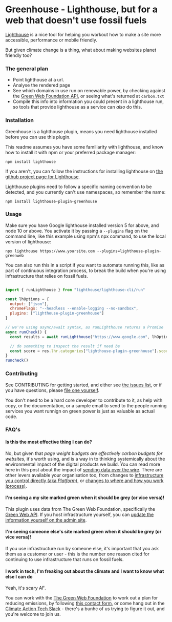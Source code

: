 # Greenhouse - Lighthouse, but for a web that doesn't use fossil fuels

[Lighthouse][lighthouse] is a nice tool for helping you workout how to make a site more accessible, performance or mobile friendly.

[lighthouse]: https://developers.google.com/web/tools/lighthouse/

But given climate change is a thing, what about making websites planet friendly too?

### The general plan

- Point lighthouse at a url.
- Analyse the rendered page
- See which domains in use run on renewable power, by checking against the [Green Web Foundation API](https://api.thegreenwebfoundation.org/), or seeing what's returned at `carbon.txt`
- Compile this info into information you could present in a lighthouse run, so tools that provide lighthouse as a service can _also_ do this.

### Installation

Greenhouse is a lighthouse plugin, means you need lighthouse installed before you can use this plugin.

This readme assumes you have some familiarity with lighthouse, and know how to install it with npm or your preferred package manager:

```
npm install lighthouse
```

If you aren't, you can follow the instructions for installing lighthouse on [the github project page for Lighthouse](https://github.com/GoogleChrome/lighthouse/).

Lighthouse plugins need to follow a specific naming convention to be detected, and you currently can't use namespaces, so remember the name:

```
npm install lighthouse-plugin-greenhouse
```

### Usage

Make sure you have Google lighthouse installed version 5 for above, and node 10 or above. You activate it by passing a `--plugins` flag on the command line, like this example using npm's npx command, to use the local version of lighthouse:

```
npx lighthouse https://www.yoursite.com --plugins=lighthouse-plugin-greenweb
```

You can also run this in a script if you want to automate running this, like as part of continuous integration process, to break the build when you're using infrastructure that relies on fossil fuels.

```javascript

import { runLighthouse } from "lighthouse/lighthouse-cli/run"

const lhOptions = {
  output: ["json"],
  chromeFlags: "--headless --enable-logging --no-sandbox",
  plugins: ["lighthouse-plugin-greenhouse"]
}

// we're using async/await syntax, as runLighthouse returns a Promise
async runCheck() {
  const results = await runLighthouse("https://www.google.com", lhOptions)

  // do something to inspect the result if need be
  const score = res.lhr.categories["lighthouse-plugin-greenhouse"].score
}
runcheck()


```

### Contributing

See CONTRIBUTING for getting started, and either see [the issues list](https://github.com/thegreenwebfoundation/lighthouse-plugin-greenhouse/issues), or if you have questions, please [file one yourself](https://github.com/thegreenwebfoundation/lighthouse-plugin-greenhouse/issues/new).

You don't need to be a hard core developer to contribute to it, as help with copy, or the documentation, or a sample email to send to the people running services you want runnign on green power is just as valuable as actual code.

### FAQ's

#### Is this the most effective thing I can do?

No, but given that _page weight budgets are effectively carbon budgets for websites_, it's worth using, and is a way in to thinking systemically about the environmental impact of the digital products we build. You can read more here in this post about the impact of [sending data over the wire](https://www.thegreenwebfoundation.org/news/packets-yet-another-lever-for-a-low-carbon-internet/). There are other levers available your organisation too, from changes to [infrastructure you control directly (aka _Platform_)](https://www.thegreenwebfoundation.org/news/provisioning-and-providers-two-levers-for-a-lower-carbon-internet/), or [changes to where and how you work (process)](https://www.thegreenwebfoundation.org/news/place-policy-procurement-more-levers-for-a-lower-carbon-internet/).

#### I'm seeing a my site marked green when it should be grey (or vice versa)!

This plugin uses data from The Green Web Foundation, specifically the [Green Web API](https://api.thegreenwebfoundation.org/). If you host infrastructure yourself, you can [update the information yourself on the admin site][tgwf-admin-site].

#### I'm seeing someone else's site marked green when it should be grey (or vice versa)!

If you use infrastructure run by someone else, it's important that you ask them as a customer or user - this is the number one reason cited for continuing to use infrastructure that runs on fossil fuels.

[tgwf-admin-site]: https://admin.thegreenwebfoundation.org/

#### I work in tech, I'm freaking out about the climate and I want to know what else I can do

Yeah, it's scary AF.

You can work with the [The Green Web Foundation](https://www.thegreenwebfoundation.org/) to work out a plan for reducing emissions, by following [this contact form](https://docs.google.com/forms/d/1W-Xc_2bjoor1sV2mufeYqoWntE1c0f0Ib6xL4HhHNc8/viewform?edit_requested=true), or come hang out in the [Climate Action Tech Slack](http://climateaction.tech/) - there's a bunhc of us trying to figure it out, and you're welcome to join us.
